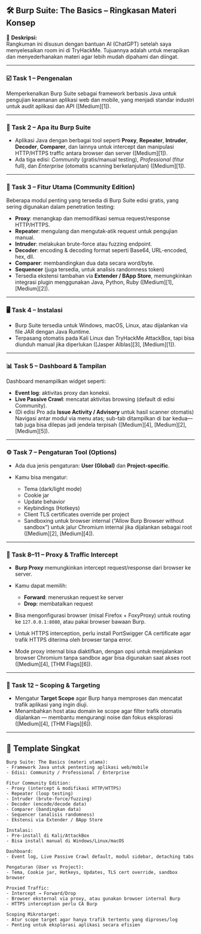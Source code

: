 ## 🛠️ Burp Suite: The Basics – Ringkasan Materi Konsep

📝 **Deskripsi:**  
Rangkuman ini disusun dengan bantuan AI (ChatGPT) setelah saya menyelesaikan room ini di TryHackMe. Tujuannya adalah untuk merapikan dan menyederhanakan materi agar lebih mudah dipahami dan diingat.

---

### ☑️ Task 1 – Pengenalan

Memperkenalkan Burp Suite sebagai framework berbasis Java untuk pengujian keamanan aplikasi web dan mobile, yang menjadi standar industri untuk audit aplikasi dan API ([Medium][1]).

---

### 🧩 Task 2 – Apa itu Burp Suite

* Aplikasi Java dengan berbagai tool seperti **Proxy**, **Repeater**, **Intruder**, **Decoder**, **Comparer**, dan lainnya untuk intercept dan manipulasi HTTP/HTTPS traffic antara browser dan server ([Medium][1]).
* Ada tiga edisi: *Community* (gratis/manual testing), *Professional* (fitur full), dan *Enterprise* (otomatis scanning berkelanjutan) ([Medium][1]).

---

### 🔧 Task 3 – Fitur Utama (Community Edition)

Beberapa modul penting yang tersedia di Burp Suite edisi gratis, yang sering digunakan dalam penetration testing:

* **Proxy**: menangkap dan memodifikasi semua request/response HTTP/HTTPS.
* **Repeater**: mengulang dan mengutak‑atik request untuk pengujian manual.
* **Intruder**: melakukan brute-force atau fuzzing endpoint.
* **Decoder**: encoding & decoding format seperti Base64, URL-encoded, hex, dll.
* **Comparer**: membandingkan dua data secara word/byte.
* **Sequencer** (juga tersedia, untuk analisis randomness token)
* Tersedia ekstensi tambahan via **Extender / BApp Store**, memungkinkan integrasi plugin menggunakan Java, Python, Ruby ([Medium][1], [Medium][2]).

---

### 🖥️ Task 4 – Instalasi

* Burp Suite tersedia untuk Windows, macOS, Linux, atau dijalankan via file JAR dengan Java Runtime.
* Terpasang otomatis pada Kali Linux dan TryHackMe AttackBox, tapi bisa diunduh manual jika diperlukan ([Jasper Alblas][3], [Medium][1]).

---

### 📊 Task 5 – Dashboard & Tampilan

Dashboard menampilkan widget seperti:

* **Event log**: aktivitas proxy dan koneksi.
* **Live Passive Crawl**: mencatat aktivitas browsing (default di edisi Community).
* (Di edisi Pro ada **Issue Activity / Advisory** untuk hasil scanner otomatis)
  Navigasi antar modul via menu atas; sub-tab ditampilkan di bar kedua—tab juga bisa dilepas jadi jendela terpisah ([Medium][4], [Medium][2], [Medium][5]).

---

### ⚙️ Task 7 – Pengaturan Tool (Options)

* Ada dua jenis pengaturan: **User (Global)** dan **Project-specific**.
* Kamu bisa mengatur:

  * Tema (dark/light mode)
  * Cookie jar
  * Update behavior
  * Keybindings (Hotkeys)
  * Client TLS certificates override per project
  * Sandboxing untuk browser internal (“Allow Burp Browser without sandbox”) untuk jalur Chromium internal jika dijalankan sebagai root ([Medium][2], [Medium][4]).

---

### 🔄 Task 8–11 – Proxy & Traffic Intercept

* **Burp Proxy** memungkinkan intercept request/response dari browser ke server.
* Kamu dapat memilih:

  * **Forward**: meneruskan request ke server
  * **Drop**: membatalkan request
* Bisa mengonfigurasi browser (misal Firefox + FoxyProxy) untuk routing ke `127.0.0.1:8080`, atau pakai browser bawaan Burp.
* Untuk HTTPS interception, perlu install PortSwigger CA certificate agar trafik HTTPS diterima oleh browser tanpa error.
* Mode proxy internal bisa diaktifkan, dengan opsi untuk menjalankan browser Chromium tanpa sandbox agar bisa digunakan saat akses root ([Medium][4], [THM Flags][6]).

---

### 🎯 Task 12 – Scoping & Targeting

* Mengatur **Target Scope** agar Burp hanya memproses dan mencatat trafik aplikasi yang ingin diuji.
* Menambahkan host atau domain ke scope agar filter trafik otomatis dijalankan — membantu mengurangi noise dan fokus eksplorasi ([Medium][4], [THM Flags][6]).

---

## 📝 Template Singkat

```
Burp Suite: The Basics (materi utama):
- Framework Java untuk pentesting aplikasi web/mobile
- Edisi: Community / Professional / Enterprise

Fitur Community Edition:
- Proxy (intercept & modifikasi HTTP/HTTPS)
- Repeater (loop testing)
- Intruder (brute-force/fuzzing)
- Decoder (encode/decode data)
- Comparer (bandingkan data)
- Sequencer (analisis randomness)
- Ekstensi via Extender / BApp Store

Instalasi:
- Pre‑install di Kali/AttackBox
- Bisa install manual di Windows/Linux/macOS

Dashboard:
- Event log, Live Passive Crawl default, modul sidebar, detaching tabs

Pengaturan (User vs Project):
- Tema, Cookie jar, Hotkeys, Updates, TLS cert override, sandbox browser

Proxied Traffic:
- Intercept → Forward/Drop
- Browser eksternal via proxy, atau gunakan browser internal Burp
- HTTPS interception perlu CA Burp

Scoping Mikrotarget:
- Atur scope target agar hanya trafik tertentu yang diproses/log
- Penting untuk eksplorasi aplikasi secara efisien
```

